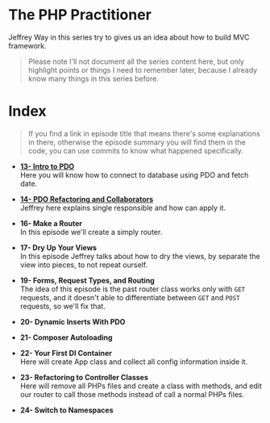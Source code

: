 # The PHP Practitioner
Jeffrey Way in this series try to gives us an idea about how to build MVC framework.
> Please note I'll not document all the series content here, but only highlight points or things I need to remember later, because I already know many things in this series before.

# Index
> If you find a link in episode title that means there's some explanations in there, otherwise the episode summary you will find them in the code, you can use commits to know what happened specifically.

* **[13- Intro to PDO](docs/13-intro-to-pdo.md)** <br>
Here you will know how to connect to database using PDO and fetch date.

* **[14- PDO Refactoring and Collaborators](docs/14-pdo-refactoring-and-collaborators.md)** <br>
Jeffrey here explains single responsible and how can apply it.

* **16- Make a Router** <br>
In this episode we'll create a simply router.

* **17- Dry Up Your Views** <br>
In this episode Jeffrey talks about how to dry the views, by separate the view into pieces, to not repeat ourself.

* **19- Forms, Request Types, and Routing** <br>
The idea of this episode is the past router class works only with <code>GET</code> requests, and it doesn't able to differentiate between <code>GET</code> and <code>POST</code> requests, so we'll fix that.

* **20- Dynamic Inserts With PDO**
* **21- Composer Autoloading**
* **22- Your First DI Container** <br>
Here will create App class and collect all config information inside it.
* **23- Refactoring to Controller Classes** <br>
Here will remove all PHPs files and create a class with methods, and edit our router to call those methods instead of call a normal PHPs files.
* **24- Switch to Namespaces** <br>
